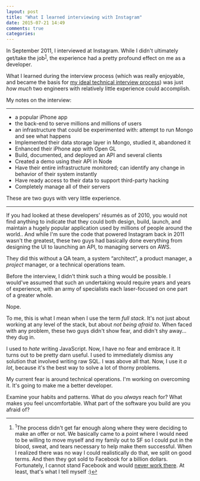 ```yaml
---
layout: post
title: "What I learned interviewing with Instagram"
date: 2015-07-21 14:49
comments: true
categories: 
---
```


In September 2011, I interviewed at Instagram.
While I didn't ultimately get/take the job<a name="back-1"></a><sup><a href="#1">1</a></sup>, the experience had a pretty profound effect on me as a developer.  

What I learned during the interview process (which was really enjoyable, and became the basis for [my ideal technical interview process][interview]) was just *how much* two engineers with relatively little experience could accomplish.

<!-- more -->

My notes on the interview:

---

-  a popular iPhone app
-  the back-end to serve millions and millions of users
-  an infrastructure that could be experimented with: attempt to run Mongo and see what happens
-  Implemented their data storage layer in Mongo, studied it, abandoned it
-  Enhanced their iPhone app with Open GL
-  Build, documented, and deployed an API and several clients
-  Created a demo using their API in Node
-  Have their entire infrastructure monitored; can identify any change in behavior of their system instantly
-  Have ready access to their data to support third-party hacking
-  Completely manage all of their servers

These are two guys with very little experience.

---

If you had looked at these developers' résumés as of 2010, you would not find anything to indicate that they
could both design, build, launch, and maintain a hugely popular application used by millions of people
around the world..  And while I'm sure the code
that powered Instagram back in 2011 wasn't the greatest, these two guys had basically done everything
from designing the UI to launching an API, to managing servers on AWS.

They did this without a QA team, a system “architect”, a product manager, a _project_ manager, or a technical operations team.  

Before the interview, I didn't think such a thing would be possible.  I would've assumed that such an
undertaking would require years and years of experience, with an army of specialists each laser-focused
on one part of a greater whole.

Nope.

To me, this is what I mean when I use the term _full stack_.  It's not just about working at any level of
the stack, but about _not being afraid to_.  When faced with any problem, these two guys didn't show
fear, and didn't shy away…they dug in.

I used to _hate_ writing JavaScript.  Now, I have no fear and embrace it.  It turns out to be pretty darn
useful.  I used to immediately dismiss any solution that involved writing raw SQL.  I was above all that.
Now, I use it _a lot_, because it's the best way to solve a lot of thorny problems.

My current fear is around technical operations.  I'm working on overcoming it.  It's going to make me a
better developer.

Examine your habits and patterns.  What do you _always_ reach for?  What makes you feel uncomfortable.
What part of the software you build are you afraid of?

[interview]: http://theseniorsoftwareengineer.com/interview_potential_co-workers_excerpt.html

---

<footer class='footnotes'>
<ol>
<li>
<a name='1'></a>
<sup>1</sup>The process didn't get far enough along where they were deciding to make an offer or not.  We basically came to a point where I would need to be willing to move myself and my family out to SF so I could put in the blood, sweat, and tears necessary to help make them successful.  When I realized there was no way I could realistically do that, we split on good terms.  And then they got sold to Facebook for a billion dollars. Fortunately, I cannot stand Facebook and would <a href="http://naildrivin5.com/blog/2011/08/01/why-i-wont-work-for-google-twitter-facebook.html">never work there</a>.  At least, that's what I tell myself :)<a href='#back-1'>↩</a>
</li>
</ol></footer>
